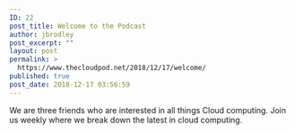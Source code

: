 ```yaml
---
ID: 22
post_title: Welcome to the Podcast
author: jbrodley
post_excerpt: ""
layout: post
permalink: >
  https://www.thecloudpod.net/2018/12/17/welcome/
published: true
post_date: 2018-12-17 03:56:59
---
```

<!-- wp:paragraph -->
<p>We are three friends who are interested in all things Cloud computing. Join us weekly where we break down the latest in cloud computing. </p>
<!-- /wp:paragraph -->